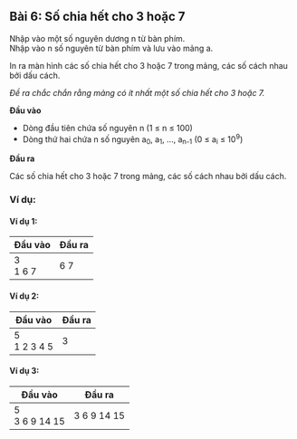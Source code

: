## Bài 6: Số chia hết cho 3 hoặc 7

Nhập vào một số nguyên dương n từ bàn phím.<br>
Nhập vào n số nguyên từ bàn phím và lưu vào mảng a.

In ra màn hình các số chia hết cho 3 hoặc 7 trong mảng, các số cách nhau bởi dấu cách.

*Đề ra chắc chắn rằng mảng có ít nhất một số chia hết cho 3 hoặc 7.*

**Đầu vào**

- Dòng đầu tiên chứa số nguyên n (1 ≤ n ≤ 100)
- Dòng thứ hai chứa n số nguyên a<sub>0</sub>, a<sub>1</sub>, ..., a<sub>n-1</sub> (0 ≤ a<sub>i</sub> ≤ 10<sup>9</sup>)

**Đầu ra**

Các số chia hết cho 3 hoặc 7 trong mảng, các số cách nhau bởi dấu cách.

### Ví dụ:

#### Ví dụ 1:

| Đầu vào | Đầu ra |
| --- | --- |
| 3<br>1 6 7 | 6 7|

#### Ví dụ 2:

| Đầu vào | Đầu ra |
| --- | --- |
| 5<br>1 2 3 4 5 | 3 |

#### Ví dụ 3:

| Đầu vào | Đầu ra |
| --- | --- |
| 5<br> 3 6 9 14 15 | 3 6 9 14 15 |

